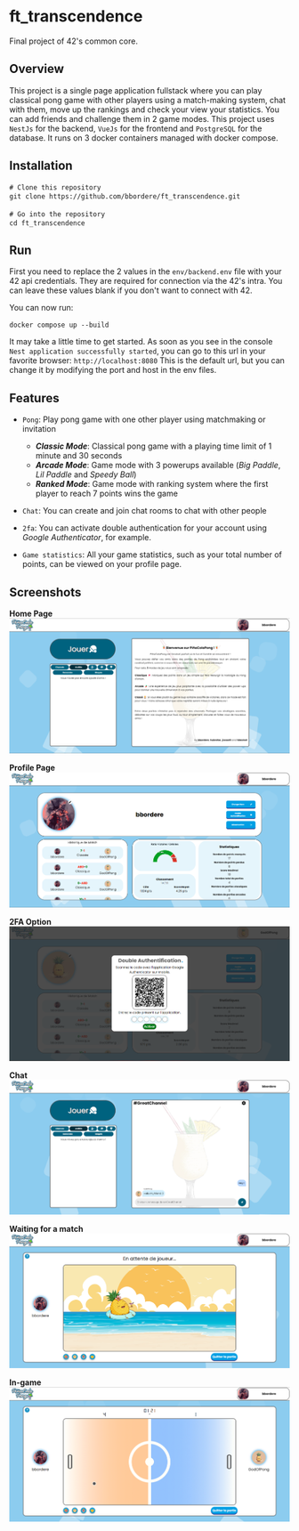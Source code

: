 # ft_transcendence

Final project of 42's common core.

## Overview

This project is a single page application fullstack where you can play classical pong game with other players using a match-making system, chat with them, move up the rankings and check your view your statistics. You can add friends and challenge them in 2 game modes. This project uses ``NestJs`` for the backend, ``VueJs`` for the frontend and ``PostgreSQL`` for the database. It runs on 3 docker containers managed with docker compose.

## Installation

```shell
# Clone this repository
git clone https://github.com/bbordere/ft_transcendence.git

# Go into the repository
cd ft_transcendence
```

## Run

First you need to replace the 2 values in the ``env/backend.env`` file with your 42 api credentials. They are required for connection via the 42's intra. You can leave these values blank if you don't want to connect with 42.

You can now run: 
```shell
docker compose up --build
```

It may take a little time to get started. As soon as you see in the console ``Nest application successfully started``, you can go to this url in your favorite browser: 
``http://localhost:8080``
This is the default url, but you can change it by modifying the port and host in the env files.

## Features
- `Pong`: Play pong game with one other player using matchmaking or invitation
	* ***Classic Mode***: Classical pong game with a playing time limit of 1 minute and 30 seconds
	* ***Arcade Mode***: Game mode with 3 powerups available (*Big Paddle*, *Lil Paddle* and *Speedy Ball*)
	* ***Ranked Mode***: Game mode with ranking system where the first player to reach 7 points wins the game

- `Chat`: You can create and join chat rooms to chat with other people

- `2fa`: You can activate double authentication for your account using *Google Authenticator*, for example.

- `Game statistics`: All your game statistics, such as your total number of points, can be viewed on your profile page.

## Screenshots

**Home Page**
![](<images/Home.png>)

**Profile Page**
![](<images/Profile.png>)

**2FA Option**
![](<images/2FA.png>)

**Chat**
![](<images/Chat.png>)

**Waiting for a match**
![](<images/Queue.png>)

**In-game**
![](<images/Ingame.png>)
